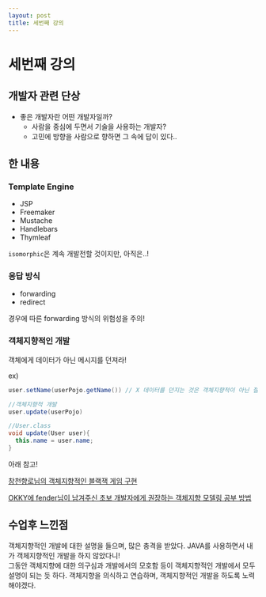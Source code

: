 ```yaml
---
layout: post
title: 세번째 강의
---
```


세번째 강의
===========

개발자 관련 단상
----------------

-	좋은 개발자란 어떤 개발자일까?
	-	사람을 중심에 두면서 기술을 사용하는 개발자?
	-	고민에 방향을 사람으로 향하면 그 속에 답이 있다..

한 내용
-------

### Template Engine

-	JSP
-	Freemaker
-	Mustache
-	Handlebars
-	Thymleaf

`isomorphic`은 계속 개발전할 것이지만, 아직은..!

### 응답 방식

-	forwarding
-	redirect

경우에 따른 forwarding 방식의 위험성을 주의!

### 객체지향적인 개발

객체에게 데이터가 아닌 메시지를 던져라!

ex)

```java
user.setName(userPojo.getName()) // X 데이터를 던지는 것은 객체지향적이 아닌 절차지향!

//객체지향적 개발
user.update(userPojo)

//User.class
void update(User user){
  this.name = user.name;
}
```

아래 참고!

[창천향로님의 객체지향적인 블랙잭 게임 구현](http://okky.kr/article/362491)

[OKKY에 fender님이 남겨주신 초보 개발자에게 권장하는 객체지향 모델링 공부 방법](http://okky.kr/article/358197)

수업후 느낀점
-------------

객체지향적인 개발에 대한 설명을 들으며, 많은 충격을 받았다. JAVA를 사용하면서 내가 객체지향적인 개발을 하지 않았다니!<br>그동안 객체지향에 대한 의구심과 개발에서의 모호함 등이 객체지향적인 개발에서 모두 설명이 되는 듯 하다. 객체지향을 의식하고 연습하며, 객체지향적인 개발을 하도록 노력해야겠다.
